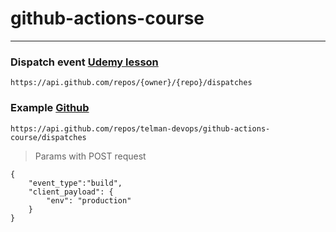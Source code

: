 # github-actions-course


---
### Dispatch event [Udemy lesson](https://www.udemy.com/course/github-actions/learn/lecture/17389694#overview)
```
https://api.github.com/repos/{owner}/{repo}/dispatches
```
### Example [Github](https://docs.github.com/en/rest/reference/repos#create-a-repository-dispatch-event)
```
https://api.github.com/repos/telman-devops/github-actions-course/dispatches
```
> Params with POST request
```
{
    "event_type":"build",
    "client_payload": {
        "env": "production"
    }
}
```